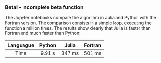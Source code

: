 ### Betai - Incomplete beta function

The Jupyter notebooks compare the algorithm in Julia and Python with the Fortran version. The comparison consists in a simple loop, executing the function a million times. The results show clearly that Julia is faster than Fortran and much faster than Python:

| Languague | Python | Julia | Fortran |
| :---: | :---: | :---: | :---: |
| Time | 9.91 s | 347 ms | 501 ms |
